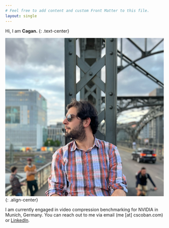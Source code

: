 ```yaml
---
# Feel free to add content and custom Front Matter to this file.
layout: single
---
```



Hi, I am **Cagan.**
{: .text-center}

![image-center](/assets/images/profile.jpeg){: .align-center}


I am currently engaged in video compression benchmarking for NVIDIA in Munich, Germany. You can reach out to me via email (me [at] cscoban.com) or [LinkedIn](https://www.linkedin.com/in/cscoban/).
